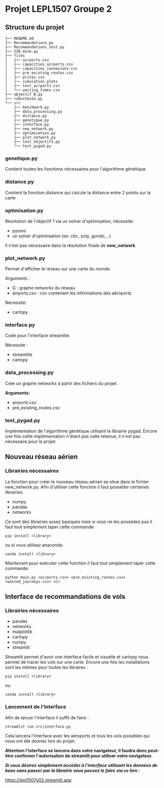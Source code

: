 # Projet LEPL1507 Groupe 2
## Structure du projet

```
├── README.md
├── Recommandations.py
├── Recommandations_test.py
├── SIR_mine.py
├── files
│   ├── airports.csv
│   ├── capacities_airports.csv
│   ├── capacities_connexions.csv
│   ├── pre_existing_routes.csv
│   ├── prices.csv
│   ├── simulation_plots
│   ├── test_airports.csv
│   └── waiting_times.csv
├── objectif_B.py
├── robustesse.py
└── src
    ├── benchmark.py
    ├── data_processing.py
    ├── distance.py
    ├── genetique.py
    ├── interface.py
    ├── new_network.py
    ├── optimisation.py
    ├── plot_network.py
    ├── test_objectif1.py
    └── test_pygad.py
```

### genetique.py 

Contient toutes les fonctions nécessaires pour l'algorithme génétique. 


### distance.py
Contient la fonction distance qui calcule la distance entre 2 points sur la carte

### optimisation.py
Résolution de l'objectif 1 via un solver d'optimisation, nécessite:
- pyomo
- un solver d'optimisation (ex: cbc, scip, gurobi,...)

Il n'est pas nécessaire dans la résolution finale de **new_network**

### plot_network.py
Permet d'afficher le réseau sur une carte du monde. 

Arguments :
- G : graphe networkx du réseau
- airports.csv : csv contenant les informations des aéroports

Nécessite:
- cartopy

### interface.py

Code pour l'interface streamlite.

Nécessite :
- streamlite
- cartopy

### data_processing.py

Crée un graphe networkx à partir des fichiers du projet.

**Arguments:**
- airports.csv
- pre_existing_routes.csv

### test_pygad.py

Implémentation de l'algorithme génétique utilisant la librairie pygad. Encore une fois cette implémentation n'étant pas celle retenue, il n'est pas nécessaire pour le projet.

## Nouveau réseau aérien

### Librairies nécessaires

La fonction pour créer le nouveau réseau aérien se situe dans le fichier new_network.py. Afin d'utiliser cette fonction il faut posséder certaines librairies.
- numpy
- pandas
- networkx

Ce sont des librairies assez basiques mais si vous ne les possédez pas il faut tout simplement taper cette commande


````
pip install <library>
`````
ou si vous utilisez anaconda:
`````
conda install <library>
``````

Maintenant pour exécuter cette fonction il faut tout simplement taper cette commande:
`````
python main.py <airports.csv> <pre_existing_routes.csv> <wanted_journeys.csv> <C>
`````

## Interface de recommandations de vols

### Librairies nécessaires

- pandas 
- networkx
- matplotlib
- cartopy
- numpy
- streamlit

Streamlit permet d'avoir une interface facile et visuelle et cartopy nous permet de tracer les vols sur une carte. Encore une fois les installations sont les mêmes pour toutes les libraires : 

`````
pip install <library>
``````
ou 
`````
conda install <library>
``````

### Lancement de l'interface

Afin de lancer l'interface il suffit de faire :
`````
streamlit run src/interface.py
``````
Cela lancera l'interface avec les aéroports et tous les vols possibles qui nous ont été donnés lors du projet. 

**Attention l'interface se lancera dans votre navigateur, il faudra donc peut-être confirmer l'autorisation de streamlit pour utiliser votre navigateur.** 

***Si vous désirez simplement accéder à l'interface utilisant les données de base sans passer par la librairie vous pouvez le faire via ce lien :***

https://lepl1507g02.streamlit.app
